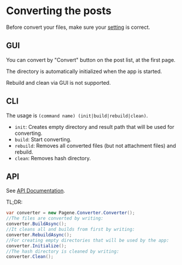 # Converting the posts

Before convert your files, make sure your [setting](appsettings.html) is correct.

## GUI

You can convert by "Convert" button on the post list, at the first page.

The directory is automatically initialized when the app is started.

Rebuild and clean via GUI is not supported.

## CLI

The usage is `(command name) (init|build|rebuild|clean)`.

* `init`: Creates empty directory and result path that will be used for converting.
* `build`: Start converting.
* `rebuild`: Removes all converted files (but not attachment files) and rebuild.
* `clean`: Removes hash directory.

## API

See [API Documentation](../api/Pagene.Converter.Converter.html).

TL;DR:

```csharp
var converter = new Pagene.Converter.Converter();
//The files are converted by writing:
converter.BuildAsync();
//It cleans all and builds from first by writing:
converter.RebuildAsync();
//For creating empty directories that will be used by the app:
converter.Initialize();
//The hash directory is cleaned by writing:
converter.Clean();
```
